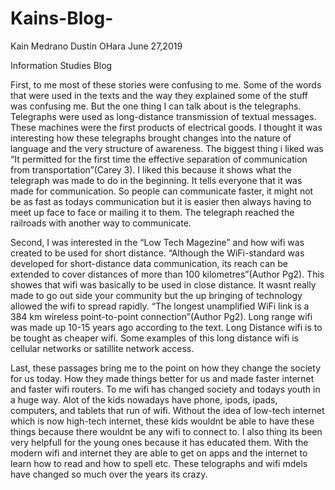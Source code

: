 # Kains-Blog-
Kain Medrano 
Dustin OHara
June 27,2019

Information Studies Blog

First, to me most of these stories were confusing to me. Some of the words that were used in the texts and the way they explained some of the stuff was confusing me. But the one thing I  can talk about is the telegraphs. Telegraphs were used as long-distance transmission of textual messages. These machines were the first products of electrical goods. I  thought it was interesting how these telegraphs brought changes into the nature of language and the very structure of awareness. The biggest thing i liked was “It permitted for the first time the effective separation of communication from transportation”(Carey 3). I liked this because it shows what the telegraph was made to do in the beginning. It tells everyone that it was made for communication. So people can communicate faster, it might not be as fast as todays communication but it is easier then always having to meet up face to face or mailing it to them. The telegraph reached the railroads with another way to communicate. 

Second, I was interested in the “Low Tech Magezine” and how wifi was created to be used for short distance. “Although the WiFi-standard was developed for short-distance data communication, its reach can be extended to cover distances of more than 100 kilometres”(Author Pg2). This showes that wifi was basically to be used in close distance. It wasnt really made to go out side your community but the up bringing of technology allowed the wifi to spread rapidly. “The longest unamplified WiFi link is a 384 km wireless point-to-point connection”(Author Pg2). Long range wifi was made up 10-15 years ago according to the text. Long Distance wifi is to be tought as cheaper wifi. Some examples of this long distance wifi is cellular networks or satillite network access. 

Last, these passages bring me to the point on how they change the society for us today. How they made things better for us and made faster internet and faster wifi routers. To me wifi has changed society and todays youth in a huge way. Alot of the kids nowadays have phone, ipods, ipads, computers, and tablets that run of wifi. Without the idea of low-tech internet which is now high-tech internet, these kids wouldnt be able to have these things because there wouldnt be any wifi to connect to. I also thing its been very helpfull for the young ones because it has educated them. With the modern wifi and internet they are able to get on apps and the internet to learn how to read and how to spell etc. These telographs and wifi mdels have changed so much over the years its crazy. 
